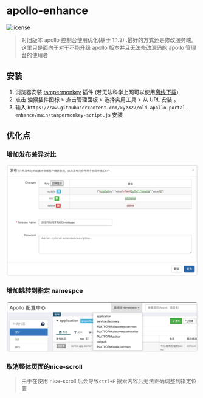# apollo-enhance

![license](https://img.shields.io/github/license/xyz327/old-apollo-portal-enhance?style=flat-square)

> 对旧版本 apollo 控制台使用优化(基于 1.1.2)  .最好的方式还是修改服务端。  
> 这里只是面向于对于不能升级 apollo 版本并且无法修改源码的 apollo 管理台的使用者

## 安装

1. 浏览器安装 [tampermonkey](https://www.tampermonkey.net/) 插件 (若无法科学上网可以使用[离线下载](https://www.crx4.com/27046.html))
2. 点击 油猴插件图标 > 点击管理面板 > 选择实用工具 > 从 URL 安装 。
3. 输入  `https://raw.githubusercontent.com/xyz327/old-apollo-portal-enhance/main/tampermonkey-script.js`  安装

## 优化点

### 增加发布差异对比

![change-diff](doc/change-diff.png)

### 增加跳转到指定 namespce

![gotoNamespace](doc/gotoNamespace.png)

### 取消整体页面的nice-scroll

> 由于在使用 nice-scroll 后会导致`ctrl+F` 搜索内容后无法正确调整到指定位置

